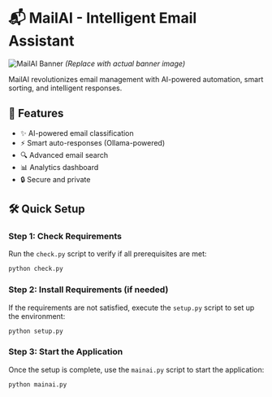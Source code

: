 # 📬 MailAI - Intelligent Email Assistant

![MailAI Banner](https://via.placeholder.com/800x200/2D3748/FFFFFF?text=MailAI+Intelligent+Email+Assistant) 
*(Replace with actual banner image)*

MailAI revolutionizes email management with AI-powered automation, smart sorting, and intelligent responses.

## 🚀 Features

- ✨ AI-powered email classification
- ⚡ Smart auto-responses (Ollama-powered)
- 🔍 Advanced email search
- 📊 Analytics dashboard
- 🔒 Secure and private

## 🛠️ Quick Setup

### Step 1: Check Requirements
Run the `check.py` script to verify if all prerequisites are met:
```bash
python check.py
```
### Step 2: Install Requirements (if needed)
If the requirements are not satisfied, execute the `setup.py` script to set up the environment:
```bash
python setup.py
```

### Step 3: Start the Application
Once the setup is complete, use the `mainai.py` script to start the application:
```bash
python mainai.py
```